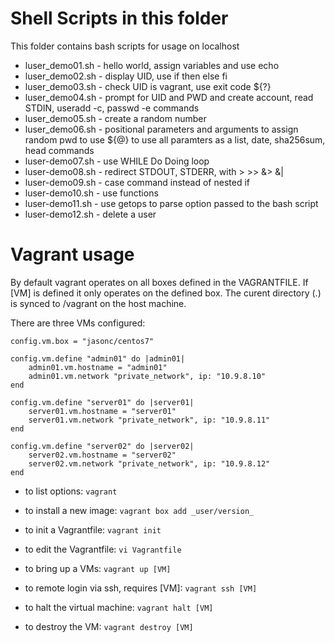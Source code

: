 # Shell Scripts in this folder

This folder contains bash scripts for usage on localhost

- luser_demo01.sh - hello world, assign variables and use echo
- luser_demo02.sh - display UID, use if then else fi
- luser_demo03.sh - check UID is vagrant, use exit code ${?}
- luser_demo04.sh - prompt for UID and PWD and create account, read STDIN, useradd -c, passwd -e commands
- luser_demo05.sh - create a random number
- luser_demo06.sh - positional parameters and arguments to assign random pwd to use ${@} to use all paramters as a list, date, sha256sum, head commands
- luser-demo07.sh - use WHILE Do Doing loop
- luser-demo08.sh - redirect STDOUT, STDERR, with > >> &> &|
- luser-demo09.sh - case command instead of nested if
- luser-demo10.sh - use functions
- luser-demo11.sh - use getops to parse option passed to the bash script
- luser-demo12.sh - delete a user

# Vagrant usage

By default vagrant operates on all boxes defined in the VAGRANTFILE. If [VM] is defined it only operates on the defined box. The curent directory (.) is synced to /vagrant on the host machine.

There are three VMs configured:

    config.vm.box = "jasonc/centos7"

    config.vm.define "admin01" do |admin01|
        admin01.vm.hostname = "admin01"
        admin01.vm.network "private_network", ip: "10.9.8.10"
    end

    config.vm.define "server01" do |server01|
        server01.vm.hostname = "server01"
        server01.vm.network "private_network", ip: "10.9.8.11"
    end

    config.vm.define "server02" do |server02|
        server02.vm.hostname = "server02"
        server02.vm.network "private_network", ip: "10.9.8.12"
    end

- to list options: `vagrant`

- to install a new image: `vagrant box add _user/version_`

- to init a Vagrantfile: `vagrant init`

- to edit the Vagrantfile: `vi Vagrantfile`

- to bring up a VMs: `vagrant up [VM]`

- to remote login via ssh, requires [VM]: `vagrant ssh [VM]`

- to halt the virtual machine: `vagrant halt [VM]`

- to destroy the VM: `vagrant destroy [VM]`
